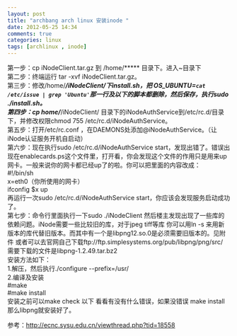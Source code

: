 ```yaml
---
layout: post
title: "archbang arch linux 安装inode "
date: 2012-05-25 14:34
comments: true
categories: linux 
tags: [archlinux , inode]
---
```


第一步：cp iNodeClient.tar.gz 到 /home/***** 目录下。进入~目录下  
第二步：终端运行 tar -xvf iNodeClient.tar.gz。  
第三步：修改/home/*****/iNodeClient/下install.sh，把 OS_UBUNTU=`cat /etc/issue | grep 'Ubuntu'`那一行及以下的脚本都删除，然后保存，执行sudo ./install.sh。  
第四步：cp  home/*****/iNodeClient/ 目录下的iNodeAuthService到/etc/rc.d/目录下，并修改权限chmod 755 /etc/rc.d/iNodeAuthService。  
第五步：打开/etc/rc.conf ，在DAEMONS处添加@iNodeAuthService。（让iNode认证服务开机自启动）   
第六步：现在执行sudo /etc/rc.d/iNodeAuthService start，发现出错了。错误出现在enablecards.ps这个文件里，打开看，你会发现这个文件的作用只是用来up网卡。一般来说你的网卡都已经up了的啦。你可以把里面的内容改成：   
#!/bin/sh  
x=eth0（你所使用的网卡）   
ifconfig $x up    
再运行一次sudo /etc/rc.d/iNodeAuthService start，你应该会发现服务启动成功了。    
第七步：命令行里面执行一下sudo ./iNodeClient 然后楼主发现出现了一些库的依赖问题。iNode需要一些比较旧的库，对于jpeg tiff等库 你可以用ln -s 来用新版本的库代替旧版本。而其中有一个是libpng12.so.0是必须需要旧版本的。见附件 或者可以去官网自己下载ftp://ftp.simplesystems.org/pub/libpng/png/src/    
需要下载的文件是libpng-1.2.49.tar.bz2   
安装方法如下：   
1.解压，然后执行./configure --prefix=/usr/   
2.编译及安装   
#make    
#make install   
安装之前可以make check 以下 看看有没有什么错误，如果没错误 make install 那么libpng就安装好了。   

   


参考：http://ecnc.sysu.edu.cn/viewthread.php?tid=18558